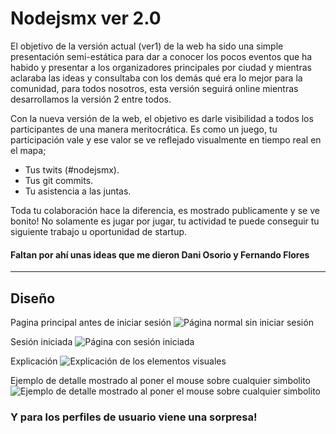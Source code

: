 Nodejsmx ver 2.0
===================

El objetivo de la versión actual (ver1) de la web ha sido una simple presentación semi-estática para dar a conocer los pocos eventos que ha habido y presentar a los organizadores principales por ciudad y mientras aclaraba las ideas y consultaba con los demás qué era lo mejor para la comunidad, para todos nosotros, esta versión seguirá online mientras desarrollamos la versión 2 entre todos.

Con la nueva versión de la web, el objetivo es darle visibilidad a todos los participantes de una manera meritocrática.
Es como un juego, tu participación vale y ese valor se ve reflejado visualmente en tiempo real en el mapa; 

- Tus twits (#nodejsmx).
- Tus git commits.
- Tu asistencia a las juntas. 

Toda tu colaboración hace la diferencia, es mostrado publicamente y se ve bonito! No solamente es jugar por jugar, tu actividad te puede conseguir tu siguiente trabajo u oportunidad de startup.

#### Faltan por ahí unas ideas que me dieron Dani Osorio y Fernando Flores

----------

Diseño
--------
Pagina principal antes de iniciar sesión
![Página normal sin iniciar sesión](https://i.imgur.com/AkKplqc.jpg)

Sesión iniciada
![Página con sesión iniciada](https://i.imgur.com/uBP61XA.jpg)

Explicación
![Explicación de los elementos visuales](https://i.imgur.com/nSFgsMx.jpg)

Ejemplo de detalle mostrado al poner el mouse sobre cualquier simbolito
![Ejemplo de detalle mostrado al poner el mouse sobre cualquier simbolito](https://i.imgur.com/RjNKs42.jpg)

### Y para los perfiles de usuario viene una sorpresa!

